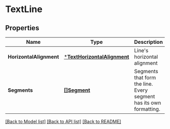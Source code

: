 # TextLine

## Properties
Name | Type | Description | Notes
------------ | ------------- | ------------- | -------------
**HorizontalAlignment** | [***TextHorizontalAlignment**](TextHorizontalAlignment.md) | Line&#39;s horizontal alignment | [optional] [default to null]
**Segments** | [**[]Segment**](Segment.md) | Segments that form the line. Every segment has its own formatting. | [default to null]

[[Back to Model list]](../README.md#documentation-for-models) [[Back to API list]](../README.md#documentation-for-api-endpoints) [[Back to README]](../README.md)


